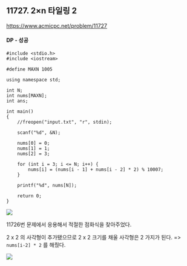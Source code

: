 ## 11727. 2×n 타일링 2
https://www.acmicpc.net/problem/11727

#### DP - 성공
```
#include <stdio.h>
#include <iostream>

#define MAXN 1005

using namespace std;

int N;
int nums[MAXN];
int ans;

int main()
{
	//freopen("input.txt", "r", stdin);

	scanf("%d", &N);

	nums[0] = 0;
	nums[1] = 1;
	nums[2] = 3;

	for (int i = 3; i <= N; i++) {
		nums[i] = (nums[i - 1] + nums[i - 2] * 2) % 10007;
	}

	printf("%d", nums[N]);

	return 0;
}
```
![](https://media.vlpt.us/images/jsh5408/post/843c0f1a-d571-4570-b106-1c40b216f254/image.png)

11726번 문제에서 응용해서 적절한 점화식을 찾아주었다.

2 x 2 의 사각형이 추가됐으므로 2 x 2 크기를 채울 사각형은 2 가지가 된다.
=> `nums[i-2] * 2` 를 해줬다.

![](https://media.vlpt.us/images/jsh5408/post/d7c438aa-55d8-4142-8f6d-606c17e1388b/image.png)